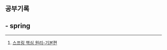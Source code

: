 ## 공부기록


## - spring
---
1. [스프링 핵심 원리-기본편](https://github.com/BenKwon/study-record/tree/main/spring-basic)
